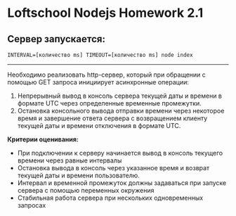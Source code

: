 # Loftschool Nodejs Homework 2.1

## Сервер запускается: 

```
INTERVAL=[количество ms] TIMEOUT=[количество ms] node index
```

***

Необходимо реализовать http-сервер, который при обращении с помощью GET запроса инициирует асинхронные операции:
1. Непрерывный вывод в консоль сервера текущей даты и времени в формате UTC через определенные временные промежутки.
2. Остановка консольного вывода отправки времени через некоторое время и завершение ответа сервера с возвращением клиенту текущей даты и времени отключения в формате UTC.

**Критерии оценивания:**
- При подключении к серверу начинается вывод в консоль текущего времени через равные интервалы
- Остановка вывода в консоль через указанное время и возврат текущей даты и времени пользователю.
- Интервал и временной промежуток должны задаваться при запуске сервера с помощью переменных окружения
- Стабильная работа сервера при нескольких одновременных запросах


